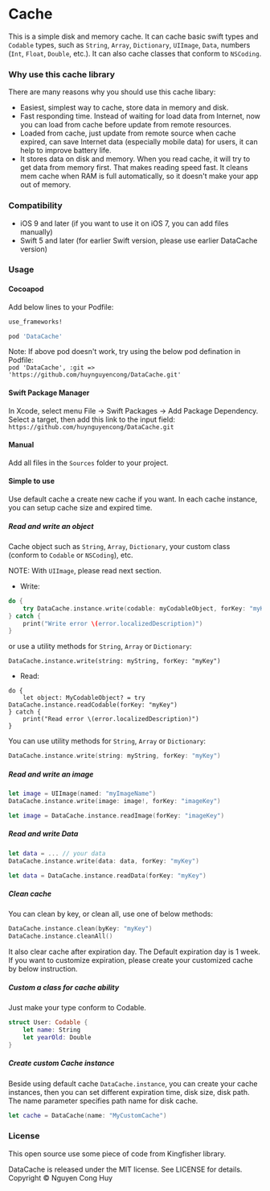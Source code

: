 # Cache
This is a simple disk and memory cache. It can cache basic swift types and `Codable` types, such as `String`, `Array`, `Dictionary`, `UIImage`, `Data`, numbers (`Int`, `Float`, `Double`, etc.). It can also cache classes that conform to `NSCoding`.

### Why use this cache library
There are many reasons why you should use this cache libary:  

- Easiest, simplest way to cache, store data in memory and disk.
- Fast responding time. Instead of waiting for load data from Internet, now you can load from cache before update from remote resources.
- Loaded from cache, just update from remote source when cache expired, can save Internet data (especially mobile data) for users, it can help to improve battery life.
- It stores data on disk and memory. When you read cache, it will try to get data from memory first. That makes reading speed fast. It cleans mem cache when RAM is full automatically, so it doesn't make your app out of memory.

### Compatibility
- iOS 9 and later (if you want to use it on iOS 7, you can add files manually)
- Swift 5 and later (for earlier Swift version, please use earlier DataCache version)

### Usage
#### Cocoapod
Add below lines to your Podfile:  

```ruby
use_frameworks!

pod 'DataCache'
```

Note: If above pod doesn't work, try using the below pod defination in Podfile:  
`pod 'DataCache', :git => 'https://github.com/huynguyencong/DataCache.git'`

#### Swift Package Manager
In Xcode, select menu File -> Swift Packages -> Add Package Dependency. Select a target, then add this link to the input field:
`https://github.com/huynguyencong/DataCache.git`

#### Manual
Add all files in the `Sources` folder to your project. 

#### Simple to use
Use default cache a create new cache if you want. In each cache instance, you can setup cache size and expired time.
##### Read and write an object

Cache object such as `String`, `Array`, `Dictionary`, your custom class (conform to `Codable` or `NSCoding`), etc.

NOTE: With `UIImage`, please read next section.

- Write:
```swift
do {
    try DataCache.instance.write(codable: myCodableObject, forKey: "myKey")
} catch {
    print("Write error \(error.localizedDescription)")
}
```

or use a utility methods for  `String`, `Array` or `Dictionary`:
```
DataCache.instance.write(string: myString, forKey: "myKey")
```

- Read:

```
do {
    let object: MyCodableObject? = try DataCache.instance.readCodable(forKey: "myKey")
} catch {
    print("Read error \(error.localizedDescription)")
}
```

You can use utility methods for `String`, `Array` or `Dictionary`:
```swift
DataCache.instance.write(string: myString, forKey: "myKey")
```

##### Read and write an image

```swift
let image = UIImage(named: "myImageName")
DataCache.instance.write(image: image!, forKey: "imageKey")
```

```swift
let image = DataCache.instance.readImage(forKey: "imageKey")
```

##### Read and write Data

```swift
let data = ... // your data  
DataCache.instance.write(data: data, forKey: "myKey")
```

```swift
let data = DataCache.instance.readData(forKey: "myKey")
```

##### Clean cache

You can clean by key, or clean all, use one of below methods:
```swift
DataCache.instance.clean(byKey: "myKey")
DataCache.instance.cleanAll()
```
It also clear cache after expiration day. The Default expiration day is 1 week. If you want to customize expiration, please create your customized cache by below instruction. 

##### Custom a class for cache ability
Just make your type conform to Codable.

```swift
struct User: Codable {
    let name: String
    let yearOld: Double
}
```

##### Create custom Cache instance

Beside using default cache `DataCache.instance`, you can create your cache instances, then you can set different expiration time, disk size, disk path. The name parameter specifies path name for disk cache.

```swift
let cache = DataCache(name: "MyCustomCache")
```

### License
This open source use some piece of code from Kingfisher library.

DataCache is released under the MIT license. See LICENSE for details. Copyright © Nguyen Cong Huy
